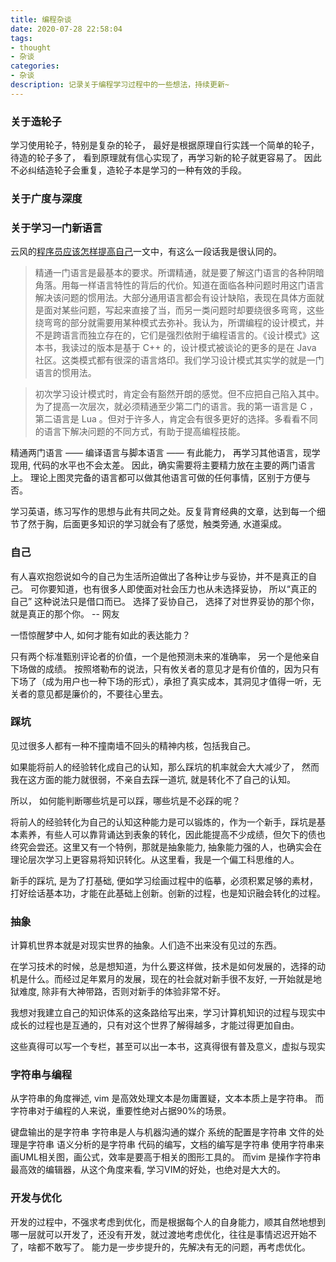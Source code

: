 ```yaml
---
title: 编程杂谈
date: 2020-07-28 22:58:04
tags: 
- thought
- 杂谈
categories:
- 杂谈
description: 记录关于编程学习过程中的一些想法，持续更新~
---
```


### 关于造轮子

学习使用轮子，特别是复杂的轮子， 最好是根据原理自行实践一个简单的轮子， 待造的轮子多了， 看到原理就有信心实现了，再学习新的轮子就更容易了。 
因此不必纠结造轮子会重复，造轮子本是学习的一种有效的手段。

### 关于广度与深度

### 关于学习一门新语言
	
云风的[程序员应该怎样提高自己](https://blog.codingnow.com/2019/07/top_programmer.html)一文中，有这么一段话我是很认同的。

> 精通一门语言是最基本的要求。所谓精通，就是要了解这门语言的各种阴暗角落。用每一样语言特性的背后的代价。知道在面临各种问题时用这门语言解决该问题的惯用法。大部分通用语言都会有设计缺陷，表现在具体方面就是面对某些问题，写起来直接了当，而另一类问题时却要绕很多弯弯，这些绕弯弯的部分就需要用某种模式去弥补。我认为，所谓编程的设计模式，并不是跨语言而独立存在的，它们是强烈依附于编程语言的。《设计模式》这本书，我读过的版本是基于 C++ 的，设计模式被谈论的更多的是在 Java 社区。这类模式都有很深的语言烙印。我们学习设计模式其实学的就是一门语言的惯用法。

> 初次学习设计模式时，肯定会有豁然开朗的感觉。但不应把自己陷入其中。为了提高一次层次，就必须精通至少第二门的语言。我的第一语言是 C ，第二语言是 Lua 。但对于许多人，肯定会有很多更好的选择。多看看不同的语言下解决问题的不同方式，有助于提高编程技能。

精通两门语言 —— 编译语言与脚本语言 —— 有此能力， 再学习其他语言，现学现用, 代码的水平也不会太差。 因此，确实需要将主要精力放在主要的两门语言上。
理论上图灵完备的语言都可以做其他语言可做的任何事情，区别于方便与否。

学习英语，练习写作的思想与此有共同之处。反复背育经典的文章，达到每一个细节了然于胸，后面更多知识的学习就会有了感觉，触类旁通, 水道渠成。

### 自己

有人喜欢抱怨说如今的自己为生活所迫做出了各种让步与妥协，并不是真正的自己。 可你要知道，也有很多人即使面对社会压力也从未选择妥协， 所以“真正的自己” 这种说法只是借口而已。 选择了妥协自己， 选择了对世界妥协的那个你，就是真正的那个你。 -- 网友

一悟惊醒梦中人, 如何才能有如此的表达能力？

只有两个标准甄别评论者的价值，一个是他预测未来的准确率， 另一个是他亲自下场做的成绩。 按照塔勒布的说法，只有攸关者的意见才是有价值的，因为只有下场了（成为用户也一种下场的形式），承担了真实成本，其洞见才值得一听，无关者的意见都是廉价的，不要往心里去。 

### 踩坑

见过很多人都有一种不撞南墙不回头的精神内核，包括我自己。 

如果能将前人的经验转化成自己的认知，那么踩坑的机率就会大大减少了， 然而我在这方面的能力就很弱，不亲自去踩一道坑, 就是转化不了自己的认知。 

所以， 如何能判断哪些坑是可以踩，哪些坑是不必踩的呢？ 

将前人的经验转化为自己的认知这种能力是可以锻炼的，作为一个新手，踩坑是基本素养，有些人可以靠背诵达到表象的转化，因此能提高不少成绩，但欠下的债也终究会尝还。这里又有一个特例，那就是抽象能力, 抽象能力强的人，也确实会在理论层次学习上更容易将知识转化。从这里看，我是一个偏工科思维的人。 

新手的踩坑, 是为了打基础, 便如学习绘画过程中的临摹，必须积累足够的素材，打好绘话基本功，才能在此基础上创新。创新的过程，也是知识融会转化的过程。

### 抽象
计算机世界本就是对现实世界的抽象。人们造不出来没有见过的东西。 

在学习技术的时候，总是想知道，为什么要这样做，技术是如何发展的，选择的动机是什么。而经过足年累月的发展，现在的社会就对新手很不友好, 一开始就是地狱难度, 除非有大神带路，否则对新手的体验非常不好。

我想对我建立自己的知识体系的这条路给写出来，学习计算机知识的过程与现实中成长的过程也是互通的，只有对这个世界了解得越多，才能过得更加自由。

这些真得可以写一个专栏，甚至可以出一本书，这真得很有普及意义，虚拟与现实

### 字符串与编程

从字符串的角度禅述, vim 是高效处理文本是勿庸置疑，文本本质上是字符串。
而字符串对于编程的人来说，重要性绝对占据90%的场景。

键盘输出的是字符串
字符串是人与机器沟通的媒介
系统的配置是字符串
文件的处理是字符串
语义分析的是字符串
代码的编写，文档的编写是字符串
使用字符串来画UML相关图，画公式，效率是要高于相关的图形工具的。
而vim 是操作字符串最高效的编辑器，从这个角度来看, 学习VIM的好处，也绝对是大大的。

### 开发与优化
开发的过程中，不强求考虑到优化，而是根据每个人的自身能力，顺其自然地想到哪一层就可以开发了，还没有开发，就过渡地考虑优化，往往是事情迟迟开始不了，啥都不敢写了。
能力是一步步提升的，先解决有无的问题，再考虑优化。
